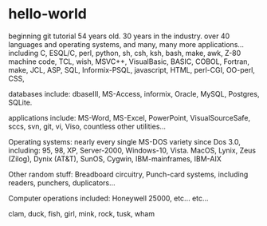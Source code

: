 # hello-world
beginning git tutorial
54 years old. 30 years in the industry.
over 40 languages and operating systems, and many, many more applications...
including C, ESQL/C, perl, python, sh, csh, ksh, bash, make, awk, Z-80 machine code,
TCL, wish, MSVC++, VisualBasic, BASIC, COBOL, Fortran, make, JCL, ASP, SQL,
Informix-PSQL, javascript, HTML, perl-CGI, OO-perl, CSS, 

databases include: dbaseIII, MS-Access, informix, Oracle, MySQL, Postgres, SQLite.

applications include:
MS-Word, MS-Excel, PowerPoint, VisualSourceSafe, sccs, svn, git, vi,
Viso, countless other utilities...

Operating systems:
nearly every single MS-DOS variety since Dos 3.0, including:
95, 98, XP, Server-2000, Windows-10, Vista.
MacOS, Lynix, Zeus (Zilog), Dynix (AT&T), SunOS, Cygwin,
IBM-mainframes, IBM-AIX

Other random stuff:
Breadboard circuitry, Punch-card systems, including readers, punchers,
duplicators...

Computer operations included:
Honeywell 25000, etc... etc...

clam, duck, fish, girl, mink, rock, tusk, wham


